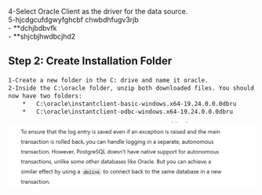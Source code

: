 
4-Select Oracle Client as the driver for the data source.<br>
5-hjcdgcufdgwyfghcbf chwbdhfugv3rjb<br>
      - **dchjbdbvfk<br>
      - **shjcbjhwdbcjhd2<br>

## Step 2: Create Installation Folder
    1-Create a new folder in the C: drive and name it oracle.
    2-Inside the C:\oracle folder, unzip both downloaded files. You should now have two folders:
        *   C:\oracle\instantclient-basic-windows.x64-19.24.0.0.0dbru
        *   C:\oracle\instantclient-odbc-windows.x64-19.24.0.0.0dbru
![Added Image](./Screenshot-2024-11-06-110901.png)
